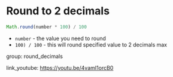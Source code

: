 # Round to 2 decimals

```javascript
Math.round(number * 100) / 100
```

- `number` - the value you need to round
- `100) / 100` - this will round specified value to 2 decimals max

group: round_decimals


link_youtube: https://youtu.be/4vamI1orcB0
